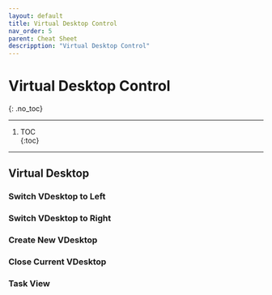 ```yaml
---
layout: default
title: Virtual Desktop Control
nav_order: 5
parent: Cheat Sheet
descripption: "Virtual Desktop Control"
---
```


# Virtual Desktop Control  
{: .no_toc}  

<hr>  

1. TOC  
{:toc}  

<hr>  

## Virtual Desktop  
### Switch VDesktop to Left  

### Switch VDesktop to Right 

### Create New VDesktop  

### Close Current VDesktop

### Task View  
